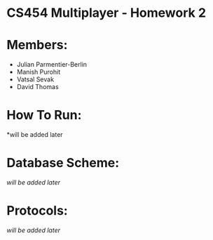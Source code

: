 CS454 Multiplayer - Homework 2
==============================
# Members:
- Julian Parmentier-Berlin
- Manish Purohit
- Vatsal Sevak
- David Thomas

# How To Run:
*will be added later

# Database Scheme:
*will be added later*

# Protocols:
*will be added later*
